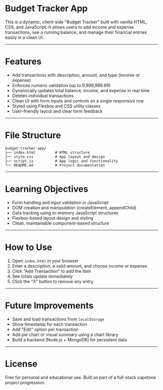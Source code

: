 # Budget Tracker App

This is a dynamic, client-side "Budget Tracker" built with vanilla HTML, CSS, and JavaScript. It allows users to add income and expense transactions, see a running balance, and manage their financial entries easily in a clean UI.

---------------------------------------------------------------------------

# Features

- Add transactions with description, amount, and type (income or expense)
- Enforces numeric validation (up to 9,999,999.99)
- Dynamically updates total balance, income, and expense in real time
- Deletes individual transactions
- Clean UI with form inputs and controls on a single responsive row
- Styled using Flexbox and CSS utility classes
- User-friendly layout and clear form feedback

---------------------------------------------------------------------------

# File Structure

```
budget-tracker-app/
├── index.html         # HTML structure
├── style.css          # App layout and design
├── script.js          # App logic and functionality
└── README.md          # Project documentation
```

---------------------------------------------------------------------------

# Learning Objectives

- Form handling and input validation in JavaScript
- DOM creation and manipulation (createElement, appendChild)
- Data tracking using in-memory JavaScript structures
- Flexbox-based layout design and styling
- Clean, maintainable component-based structure

---

# How to Use

1. Open `index.html` in your browser
2. Enter a description, a valid amount, and choose income or expense
3. Click "Add Transaction" to add the item
4. See totals update immediately
5. Click the "X" button to remove any entry

---------------------------------------------------------------------------

# Future Improvements

- Save and load transactions from `localStorage`
- Show timestamp for each transaction
- Add "Edit" option per transaction
- Add pie chart or visual summary using a chart library
- Build a backend (Node.js + MongoDB) for persistent data

---------------------------------------------------------------------------

# License

Free for personal and educational use. Built as part of a full-stack capstone project progression.
